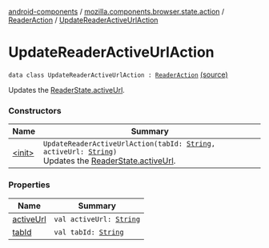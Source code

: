 [android-components](../../../index.md) / [mozilla.components.browser.state.action](../../index.md) / [ReaderAction](../index.md) / [UpdateReaderActiveUrlAction](./index.md)

# UpdateReaderActiveUrlAction

`data class UpdateReaderActiveUrlAction : `[`ReaderAction`](../index.md) [(source)](https://github.com/mozilla-mobile/android-components/blob/master/components/browser/state/src/main/java/mozilla/components/browser/state/action/BrowserAction.kt#L606)

Updates the [ReaderState.activeUrl](../../../mozilla.components.browser.state.state/-reader-state/active-url.md).

### Constructors

| Name | Summary |
|---|---|
| [&lt;init&gt;](-init-.md) | `UpdateReaderActiveUrlAction(tabId: `[`String`](https://kotlinlang.org/api/latest/jvm/stdlib/kotlin/-string/index.html)`, activeUrl: `[`String`](https://kotlinlang.org/api/latest/jvm/stdlib/kotlin/-string/index.html)`)`<br>Updates the [ReaderState.activeUrl](../../../mozilla.components.browser.state.state/-reader-state/active-url.md). |

### Properties

| Name | Summary |
|---|---|
| [activeUrl](active-url.md) | `val activeUrl: `[`String`](https://kotlinlang.org/api/latest/jvm/stdlib/kotlin/-string/index.html) |
| [tabId](tab-id.md) | `val tabId: `[`String`](https://kotlinlang.org/api/latest/jvm/stdlib/kotlin/-string/index.html) |
